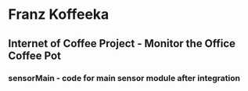 # Franz Koffeeka

## Internet of Coffee Project - Monitor the Office Coffee Pot

### sensorMain - code for main sensor module after integration
